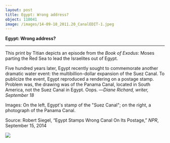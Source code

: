 ```yaml
---
layout: post
title: Egypt: Wrong address?
object: 110041
image: /images/14-09-18_2011.20_CanalEDIT-1.jpeg
---
```

**Egypt: Wrong address?**

****

This print by Titian depicts an episode from the *Book of Exodus*: Moses parting the Red Sea to lead the Israelites out of Egypt. 

Five hundred years later, Egypt recently sought to commemorate another dramatic water event: the multibillion-dollar expansion of the Suez Canal. To publicize the event, Egypt reproduced a rendering on a postage stamp. Problem was, the drawing was of the Panama Canal, located in South America, not the Suez Canal in Egypt. Oops. —*Diane Richard, writer, September 18*

 Images: On the left, Egypt's stamp of the "Suez Canal"; on the right, a photograph of the Panama Canal.

Source: Robert Siegel, “Egypt Stamps Wrong Canal On Its Postage,” *NPR*, September 15, 2014

![]({{siteurl.base}}/images/14-09-18_2011.20_CanalEDIT-1.jpeg)
